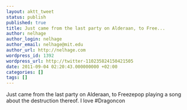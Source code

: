 ```yaml
---
layout: aktt_tweet
status: publish
published: true
title: Just came from the last party on Alderaan, to Free...
author: nelhage
author_login: nelhage
author_email: nelhage@mit.edu
author_url: http://nelhage.com
wordpress_id: 1392
wordpress_url: http://twitter-110235824150421505
date: 2011-09-04 02:20:43.000000000 +02:00
categories: []
tags: []
---
```

Just came from the last party on Alderaan, to Freezepop playing a song about the destruction thereof. I love #Dragoncon
